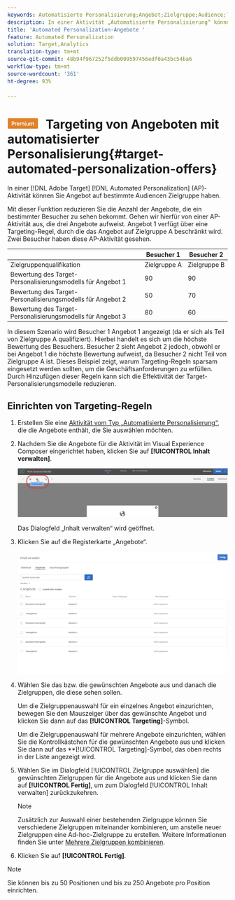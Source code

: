 ```yaml
---
keywords: Automatisierte Personalisierung;Angebot;Zielgruppe;Audience;Targeting-Regeln;Targeting
description: In einer Aktivität „Automatisierte Personalisierung“ können Sie Angebote auf spezielle Zielgruppen ausrichten.
title: 'Automated Personalization-Angebote '
feature: Automated Personalization
solution: Target,Analytics
translation-type: tm+mt
source-git-commit: 48b94f967252f5ddb009597456edf0a43bc54ba6
workflow-type: tm+mt
source-wordcount: '361'
ht-degree: 93%

---
```



# ![PREMIUM](/help/assets/premium.png) Targeting von Angeboten mit automatisierter Personalisierung{#target-automated-personalization-offers}

In einer [!DNL Adobe Target] [!DNL Automated Personalization] (AP)-Aktivität können Sie Angebot auf bestimmte Audiencen Zielgruppe haben.

Mit dieser Funktion reduzieren Sie die Anzahl der Angebote, die ein bestimmter Besucher zu sehen bekommt. Gehen wir hierfür von einer AP-Aktivität aus, die drei Angebote aufweist. Angebot 1 verfügt über eine Targeting-Regel, durch die das Angebot auf Zielgruppe A beschränkt wird. Zwei Besucher haben diese AP-Aktivität gesehen.

|  | Besucher 1 | Besucher 2 |
|--- |--- |--- |
| Zielgruppenqualifikation | Zielgruppe A | Zielgruppe B |
| Bewertung des Target-Personalisierungsmodells für Angebot 1 | 90 | 90 |
| Bewertung des Target-Personalisierungsmodells für Angebot 2 | 50 | 70 |
| Bewertung des Target-Personalisierungsmodells für Angebot 3 | 80 | 60 |

In diesem Szenario wird Besucher 1 Angebot 1 angezeigt (da er sich als Teil von Zielgruppe A qualifiziert). Hierbei handelt es sich um die höchste Bewertung des Besuchers. Besucher 2 sieht Angebot 2 jedoch, obwohl er bei Angebot 1 die höchste Bewertung aufweist, da Besucher 2 nicht Teil von Zielgruppe A ist. Dieses Beispiel zeigt, warum Targeting-Regeln sparsam eingesetzt werden sollten, um die Geschäftsanforderungen zu erfüllen. Durch Hinzufügen dieser Regeln kann sich die Effektivität der Target-Personalisierungsmodelle reduzieren.

## Einrichten von Targeting-Regeln

1. Erstellen Sie eine [Aktivität vom Typ „Automatisierte Personalisierung“](/help/c-activities/t-automated-personalization/create-ap-activity.md), die die Angebote enthält, die Sie auswählen möchten.
1. Nachdem Sie die Angebote für die Aktivität im Visual Experience Composer eingerichtet haben, klicken Sie auf **[!UICONTROL Inhalt verwalten]**.

   ![Verwalten von Inhalt](/help/c-activities/t-automated-personalization/assets/manage-content.png)

   Das Dialogfeld „Inhalt verwalten“ wird geöffnet.

1. Klicken Sie auf die Registerkarte „Angebote“.

   ![Angebotsseite](/help/c-activities/t-automated-personalization/assets/manage-content-offers.png)

1. Wählen Sie das bzw. die gewünschten Angebote aus und danach die Zielgruppen, die diese sehen sollen.

   Um die Zielgruppenauswahl für ein einzelnes Angebot einzurichten, bewegen Sie den Mauszeiger über das gewünschte Angebot und klicken Sie dann auf das **[!UICONTROL Targeting]**-Symbol.

   Um die Zielgruppenauswahl für mehrere Angebote einzurichten, wählen Sie die Kontrollkästchen für die gewünschten Angebote aus und klicken Sie dann auf das **[!UICONTROL Targeting]-Symbol, das oben rechts in der Liste angezeigt wird.

1. Wählen Sie im Dialogfeld [!UICONTROL Zielgruppe auswählen] die gewünschten Zielgruppen für die Angebote aus und klicken Sie dann auf **[!UICONTROL Fertig]**, um zum Dialogfeld [!UICONTROL Inhalt verwalten] zurückzukehren.

   >[!NOTE]
   >
   >Zusätzlich zur Auswahl einer bestehenden Zielgruppe können Sie verschiedene Zielgruppen miteinander kombinieren, um anstelle neuer Zielgruppen eine Ad-hoc-Zielgruppe zu erstellen. Weitere Informationen finden Sie unter [Mehrere Zielgruppen kombinieren](/help/c-target/combining-multiple-audiences.md#concept_A7386F1EA4394BD2AB72399C225981E5).

1. Klicken Sie auf **[!UICONTROL Fertig]**.

>[!NOTE]
>
>Sie können bis zu 50 Positionen und bis zu 250 Angebote pro Position einrichten.
